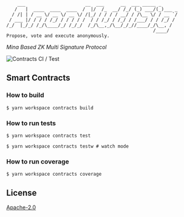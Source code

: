 ```
    ___                      __  ___      __  ___ _____ _      
   /   |  ____  ____  ____  /  |/  /_  __/ /_/ (_) ___/(_)___ _
  / /| | / __ \/ __ \/ __ \/ /|_/ / / / / __/ / /\__ \/ / __ `/
 / ___ |/ / / / /_/ / / / / /  / / /_/ / /_/ / /___/ / / /_/ / 
/_/  |_/_/ /_/\____/_/ /_/_/  /_/\__,_/\__/_/_//____/_/\__, /  
                                                      /____/ 
Propose, vote and execute anonymously. 
```

_Mina Based ZK Multi Signature Protocol_

![Contracts CI / Test](https://github.com/nima-enterprises/mina-anonmultisig/actions/workflows/ci.yml/badge.svg)

## Smart Contracts

### How to build

`$ yarn workspace contracts build`

### How to run tests

`$ yarn workspace contracts test`

`$ yarn workspace contracts testw # watch mode`

### How to run coverage

`$ yarn workspace contracts coverage`

## License

[Apache-2.0](LICENSE)
